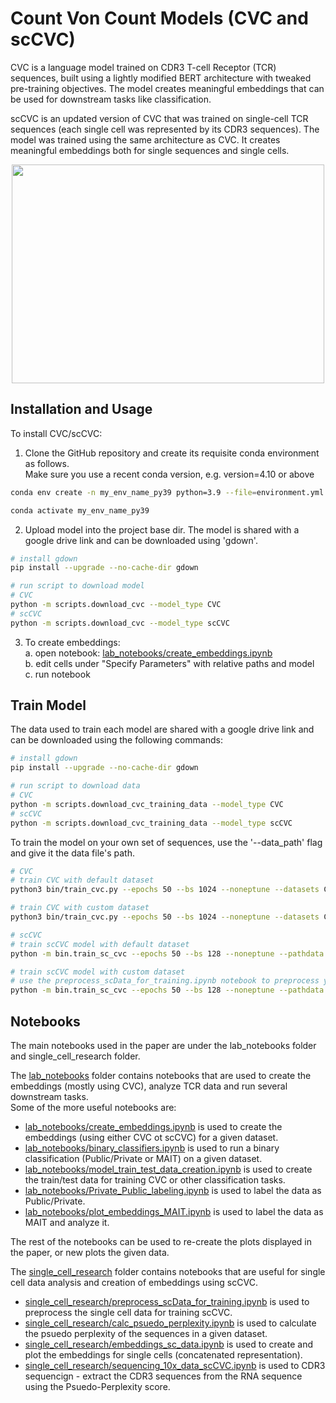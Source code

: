 # Count Von Count Models (CVC and scCVC)

CVC is a language model trained on CDR3 T-cell Receptor (TCR) sequences, built using a lightly modified BERT architecture with tweaked pre-training objectives. The model creates meaningful embeddings that can be used for downstream tasks like classification.

scCVC is an updated version of CVC that was trained on single-cell TCR sequences (each single cell was represented by its CDR3 sequences). The model was trained using the same architecture as CVC. It creates meaningful embeddings both for single sequences and single cells.

<p align="center">
<img src="https://github.com/RomiGoldner/CVC/blob/main/CVC-scCVC_pipeline.png" width="500" height="350">
</p>

## Installation and Usage

To install CVC/scCVC:
1. Clone the GitHub repository and create its requisite conda environment as follows.<br />
   Make sure you use a recent conda version, e.g. version=4.10 or above

```bash
conda env create -n my_env_name_py39 python=3.9 --file=environment.yml

conda activate my_env_name_py39
```

2. Upload model into the project base dir.
   The model is shared with a google drive link and can be downloaded using 'gdown'.

```bash
# install gdown
pip install --upgrade --no-cache-dir gdown

# run script to download model
# CVC
python -m scripts.download_cvc --model_type CVC
# scCVC
python -m scripts.download_cvc --model_type scCVC
```

3. To create embeddings: <br />
   a. open notebook: [lab_notebooks/create_embeddings.ipynb](https://github.com/RomiGoldner/CVC/blob/b5434f6ce4419a4dfda299b104064747f0672215/lab_notebooks/create_embeddings.ipynb) <br />
   b. edit cells under "Specify Parameters" with relative paths and model <br />
   c. run notebook <br />
   
## Train Model
The data used to train each model are shared with a google drive link and can be downloaded using the following commands:
```bash
# install gdown
pip install --upgrade --no-cache-dir gdown

# run script to download data
# CVC
python -m scripts.download_cvc_training_data --model_type CVC
# scCVC
python -m scripts.download_cvc_training_data --model_type scCVC
```

To train the model on your own set of sequences, use the '--data_path' flag and give it the data file's path.
```bash
# CVC
# train CVC with default dataset
python3 bin/train_cvc.py --epochs 50 --bs 1024 --noneptune --datasets CUSTOM_DATASET --config ./model_configs/bert_defaults.json --outdir ./output_dir/

# train CVC with custom dataset
python3 bin/train_cvc.py --epochs 50 --bs 1024 --noneptune --datasets CUSTOM_DATASET --config ./model_configs/bert_defaults.json --outdir ./output_dir/ --data_path PATH_TO_CSV

# scCVC
# train scCVC model with default dataset
python -m bin.train_sc_cvc --epochs 50 --bs 128 --noneptune --pathdata ./scDATA_ready_for_training.csv --config ./model_configs/bert_defaults.json --outdir ./output_dir/

# train scCVC model with custom dataset
# use the preprocess_scData_for_training.ipynb notebook to preprocess your data
python -m bin.train_sc_cvc --epochs 50 --bs 128 --noneptune --pathdata PATH_TO_CSV --config ./model_configs/bert_defaults.json --outdir ./output_dir/
```
## Notebooks
The main notebooks used in the paper are under the lab_notebooks folder and single_cell_research folder. <br />

The [lab_notebooks]() folder contains notebooks that are used to create the embeddings (mostly using CVC), analyze TCR data and run several downstream tasks. <br />
Some of the more useful notebooks are: <br />
- [lab_notebooks/create_embeddings.ipynb]() is used to create the embeddings (using either CVC ot scCVC) for a given dataset. <br />
- [lab_notebooks/binary_classifiers.ipynb]() is used to run a binary classification (Public/Private or MAIT) on a given dataset. <br />
- [lab_notebooks/model_train_test_data_creation.ipynb]() is used to create the train/test data for training CVC or other classification tasks. <br />
- [lab_notebooks/Private_Public_labeling.ipynb]() is used to label the data as Public/Private. <br />
- [lab_notebooks/plot_embeddings_MAIT.ipynb]() is used to label the data as MAIT and analyze it. <br />

The rest of the notebooks can be used to re-create the plots displayed in the paper, or new plots the given data. <br />


The [single_cell_research]() folder contains notebooks that are useful for single cell data analysis and creation of embeddings using scCVC. <br />
- [single_cell_research/preprocess_scData_for_training.ipynb]() is used to preprocess the single cell data for training scCVC. <br />
- [single_cell_research/calc_psuedo_perplexity.ipynb]() is used to calculate the psuedo perplexity of the sequences in a given dataset. <br />
- [single_cell_research/embeddings_sc_data.ipynb]() is used to create and plot the embeddings for single cells (concatenated representation). <br />
- [single_cell_research/sequencing_10x_data_scCVC.ipynb]() is used to CDR3 sequencign - extract the CDR3 sequences from the RNA sequence using the Psuedo-Perplexity score. <br />

